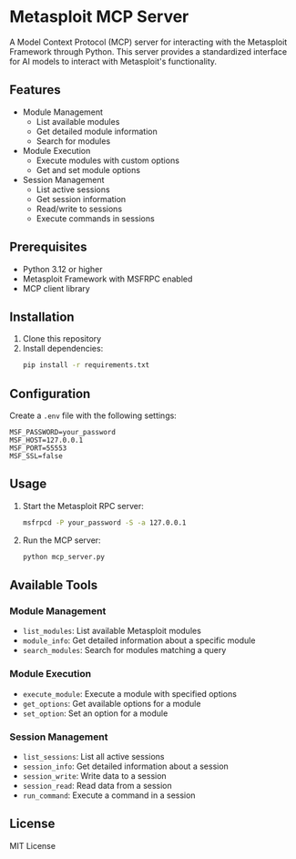 # Metasploit MCP Server

A Model Context Protocol (MCP) server for interacting with the Metasploit Framework through Python. This server provides a standardized interface for AI models to interact with Metasploit's functionality.

## Features

- Module Management
  - List available modules
  - Get detailed module information
  - Search for modules
- Module Execution
  - Execute modules with custom options
  - Get and set module options
- Session Management
  - List active sessions
  - Get session information
  - Read/write to sessions
  - Execute commands in sessions

## Prerequisites

- Python 3.12 or higher
- Metasploit Framework with MSFRPC enabled
- MCP client library

## Installation

1. Clone this repository
2. Install dependencies:
   ```bash
   pip install -r requirements.txt
   ```

## Configuration

Create a `.env` file with the following settings:

```env
MSF_PASSWORD=your_password
MSF_HOST=127.0.0.1
MSF_PORT=55553
MSF_SSL=false
```

## Usage

1. Start the Metasploit RPC server:
   ```bash
   msfrpcd -P your_password -S -a 127.0.0.1
   ```

2. Run the MCP server:
   ```bash
   python mcp_server.py
   ```

## Available Tools

### Module Management
- `list_modules`: List available Metasploit modules
- `module_info`: Get detailed information about a specific module
- `search_modules`: Search for modules matching a query

### Module Execution
- `execute_module`: Execute a module with specified options
- `get_options`: Get available options for a module
- `set_option`: Set an option for a module

### Session Management
- `list_sessions`: List all active sessions
- `session_info`: Get detailed information about a session
- `session_write`: Write data to a session
- `session_read`: Read data from a session
- `run_command`: Execute a command in a session

## License

MIT License
